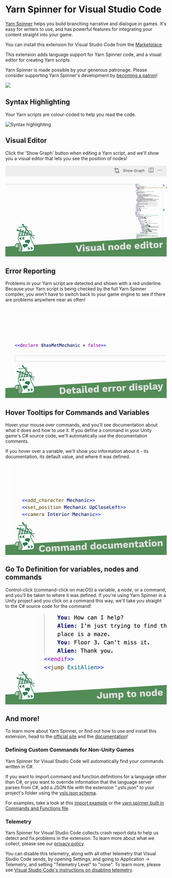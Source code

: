 # Yarn Spinner for Visual Studio Code

[Yarn Spinner](https://yarnspinner.dev) helps you build branching narrative and dialogue in games. It's easy for writers to use, and has powerful features for integrating your content straight into your game.

You can install this extension for Visual Studio Code from the [Marketplace](https://marketplace.visualstudio.com/items?itemName=SecretLab.yarn-spinner).

This extension adds language support for Yarn Spinner code, and a visual editor for creating Yarn scripts. 

Yarn Spinner is made possible by your generous patronage. Please consider supporting Yarn Spinner's development by [becoming a patron](https://patreon.com/secretlab)!

<a href="https://patreon.com/secretlab"><img width="200" src="https://user-images.githubusercontent.com/901768/71883373-6f40ff80-318a-11ea-9d3a-01f1f58cb39e.png"></a>

## Syntax Highlighting

Your Yarn scripts are colour-coded to help you read the code.

![Syntax highlighting](./.github/images/syntax-highlighting.gif)

## Visual Editor

Click the 'Show Graph' button when editing a Yarn script, and we'll show you a visual editor that lets you see the position of nodes!

![Visual editor](.github/images/visual-editor.gif)

## Error Reporting

Problems in your Yarn script are detected and shown with a red underline. Because your Yarn script is being checked by the full Yarn Spinner compiler, you won't have to switch back to your game engine to see if there are problems anywhere near as often!

![Error highlighting](.github/images/errors.gif)

## Hover Tooltips for Commands and Variables

Hover your mouse over commands, and you'll see documentation about what it does and how to use it. If you define a command in your Unity game's C# source code, we'll automatically use the documentation comments.

If you hover over a variable, we'll show you information about it - its documentation, its default value, and where it was defined.

![Command documentation](.github/images/command-docs.gif)

## Go To Definition for variables, nodes and commands

Control-click (command-click on macOS) a variable, a node, or a command, and you'll be taken to where it was defined. If you're using Yarn Spinner in a Unity project and you click on a command this way, we'll take you straight to the C# source code for the command!

![Go To Definition](.github/images/go-to-declaration.gif)

## And more!

To learn more about Yarn Spinner, or find out how to use and install this extension, head to the [official site](https://yarnspinner.dev) and the [documentation](https://docs.yarnspinner.dev)!

### Defining Custom Commands for Non-Unity Games

Yarn Spinner for Visual Studio Code will automatically find your commands written in C#.

If you want to import command and function definitions for a language other than C#, or you want to override information that the language server parses from C#, add a JSON file with the extension ".ysls.json" to your project's folder using the [ysls.json schema](/LanguageServer/LanguageServer/src/Server/Documentation/ysls.schema.json). 

For examples, take a look at this [import example](/LanguageServer/LanguageServer/ImportExample.ysls.json) or the [yarn spinner built in Commands and Functions file](/LanguageServer/LanguageServer/src/Server/Documentation/BuiltInFunctionsAndCommands.ysls.json). 

### Telemetry

Yarn Spinner for Visual Studio Code collects crash report data to help us detect and fix problems in the extension. To learn more about what we collect, please see our [privacy policy](http://yarnspinner.dev/YS_VSCode_PrivacyPolicy-2022.06.08.pdf).

You can disable this telemetry, along with all other telemetry that Visual Studio Code sends, by opening Settings, and going to Application -> Telemetry, and setting "Telemetry Level" to "none". To learn more, please see [Visual Studio Code's instructions on disabling telemetry](https://code.visualstudio.com/docs/getstarted/telemetry#_disable-telemetry-reporting).
